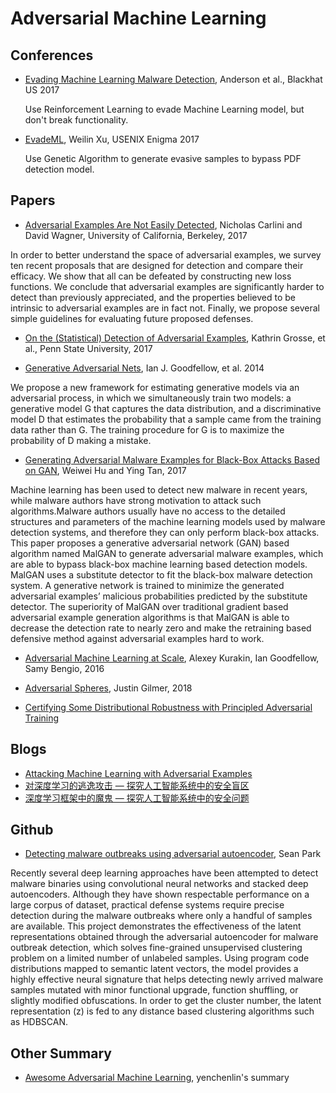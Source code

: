 # Adversarial Machine Learning

## Conferences
* [Evading Machine Learning Malware Detection](https://www.blackhat.com/docs/us-17/thursday/us-17-Anderson-Bot-Vs-Bot-Evading-Machine-Learning-Malware-Detection-wp.pdf), Anderson et al., Blackhat US 2017

  Use Reinforcement Learning to evade Machine Learning model, but don't break functionality.

* [EvadeML](http://evademl.org/gpevasion/), Weilin Xu, USENIX Enigma 2017

  Use Genetic Algorithm to generate evasive samples to bypass PDF detection model.

## Papers
* [Adversarial Examples Are Not Easily Detected](https://arxiv.org/pdf/1705.07263.pdf), Nicholas Carlini and David Wagner, University of California, Berkeley, 2017

In order to better understand the space of adversarial examples, we survey ten recent proposals that are designed for detection and compare their efficacy. We show that all can be defeated by constructing new loss functions. We conclude that adversarial examples are significantly harder to detect than previously appreciated, and the properties believed to be intrinsic to adversarial examples are in fact not. Finally, we propose several simple guidelines for evaluating future proposed defenses.

* [On the (Statistical) Detection of Adversarial Examples](https://arxiv.org/pdf/1702.06280.pdf), Kathrin Grosse, et al., Penn State University, 2017

* [Generative Adversarial Nets](https://papers.nips.cc/paper/5423-generative-adversarial-nets.pdf), Ian J. Goodfellow, et al. 2014

We propose a new framework for estimating generative models via an adversarial process, in which we simultaneously train two models: a generative model G that captures the data distribution, and a discriminative model D that estimates the probability that a sample came from the training data rather than G. The training procedure for G is to maximize the probability of D making a mistake.

* [Generating Adversarial Malware Examples for Black-Box Attacks Based on GAN](https://arxiv.org/pdf/1702.05983.pdf), Weiwei Hu and Ying Tan, 2017

Machine learning has been used to detect new malware in recent years, while malware authors have strong motivation to attack such algorithms.Malware authors usually have no access to the detailed structures and parameters of the machine learning models used by malware detection systems, and therefore they can only perform black-box attacks. This paper proposes a generative adversarial network (GAN) based algorithm named MalGAN to generate adversarial malware examples, which are able to bypass black-box machine learning based detection models. MalGAN uses a substitute detector to fit the black-box malware detection system. A generative network is trained to minimize the generated adversarial examples’ malicious probabilities predicted by the substitute detector. The superiority of MalGAN over traditional gradient based adversarial example generation algorithms is that MalGAN is able to decrease the detection rate to nearly zero and make the retraining based defensive method against adversarial examples hard to work.

* [Adversarial Machine Learning at Scale](https://arxiv.org/pdf/1611.01236.pdf), Alexey Kurakin, Ian Goodfellow, Samy Bengio, 2016

* [Adversarial Spheres](https://arxiv.org/pdf/1801.02774.pdf), Justin Gilmer, 2018

* [Certifying Some Distributional Robustness with Principled Adversarial Training](https://openreview.net/pdf?id=Hk6kPgZA-)

## Blogs
* [Attacking Machine Learning with Adversarial Examples](https://blog.openai.com/adversarial-example-research/)
* [对深度学习的逃逸攻击 — 探究人工智能系统中的安全盲区](http://bobao.360.cn/learning/detail/4569.html)
* [深度学习框架中的魔鬼 — 探究人工智能系统中的安全问题](http://blogs.360.cn/blog/devils-in-the-deep-learning-framework/)

## Github
* [Detecting malware outbreaks using adversarial autoencoder](https://adc.github.trendmicro.com/separk/aae), Sean Park

Recently several deep learning approaches have been attempted to detect malware binaries using convolutional neural networks and stacked deep autoencoders. Although they have shown respectable performance on a large corpus of dataset, practical defense systems require precise detection during the malware outbreaks where only a handful of samples are available. This project demonstrates the effectiveness of the latent representations obtained through the adversarial autoencoder for malware outbreak detection, which solves fine-grained unsupervised clustering problem on a limited number of unlabeled samples. Using program code distributions mapped to semantic latent vectors, the model provides a highly effective neural signature that helps detecting newly arrived malware samples mutated with minor functional upgrade, function shuffling, or slightly modified obfuscations. In order to get the cluster number, the latent representation (z) is fed to any distance based clustering algorithms such as HDBSCAN.

## Other Summary
* [Awesome Adversarial Machine Learning](https://github.com/yenchenlin/awesome-adversarial-machine-learning),  yenchenlin's summary

